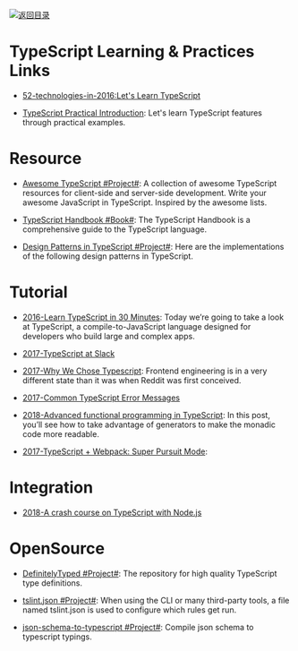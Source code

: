 [![返回目录](https://user-images.githubusercontent.com/5803001/38079637-ff0abcf0-3371-11e8-9b76-ad651620afc7.jpg)](https://github.com/wxyyxc1992/Awesome-Links)

# TypeScript Learning & Practices Links

* [52-technologies-in-2016:Let's Learn TypeScript](https://github.com/shekhargulati/52-technologies-in-2016/tree/master/17-typescript)

- [TypeScript Practical Introduction](https://parg.co/UsM): Let's learn TypeScript features through practical examples.

# Resource

* [Awesome TypeScript #Project#](https://github.com/dzharii/awesome-typescript): A collection of awesome TypeScript resources for client-side and server-side development. Write your awesome JavaScript in TypeScript. Inspired by the awesome lists.

* [TypeScript Handbook #Book#](https://github.com/Microsoft/TypeScript-Handbook): The TypeScript Handbook is a comprehensive guide to the TypeScript language.

- [Design Patterns in TypeScript #Project#](https://parg.co/Ui8): Here are the implementations of the following design patterns in TypeScript.

# Tutorial

* [2016-Learn TypeScript in 30 Minutes](http://www.tuicool.com/articles/iAzI7bn): Today we’re going to take a look at TypeScript, a compile-to-JavaScript language designed for developers who build large and complex apps.

* [2017-TypeScript at Slack](https://slack.engineering/typescript-at-slack-a81307fa288d)

* [2017-Why We Chose Typescript](https://redditblog.com/2017/06/30/why-we-chose-typescript/): Frontend engineering is in a very different state than it was when Reddit was first conceived.

* [2017-Common TypeScript Error Messages](https://www.sitepen.com/blog/2017/11/01/common-typescript-error-messages/)

- [2018-Advanced functional programming in TypeScript](https://codewithstyle.info/advanced-functional-programming-typescript-monads-generators/): In this post, you’ll see how to take advantage of generators to make the monadic code more readable.

* [2017-TypeScript + Webpack: Super Pursuit Mode](https://medium.com/webpack/typescript-webpack-super-pursuit-mode-83cc568dea79):

# Integration

- [2018-A crash course on TypeScript with Node.js](https://blog.sourcerer.io/a-crash-course-on-typescript-with-node-js-2c376285afe1)

# OpenSource

* [DefinitelyTyped #Project#](https://github.com/DefinitelyTyped/DefinitelyTyped): The repository for high quality TypeScript type definitions.

- [tslint.json #Project#](https://palantir.github.io/tslint/usage/tslint-json/): When using the CLI or many third-party tools, a file named tslint.json is used to configure which rules get run.

- [json-schema-to-typescript #Project#](https://github.com/bcherny/json-schema-to-typescript): Compile json schema to typescript typings.
